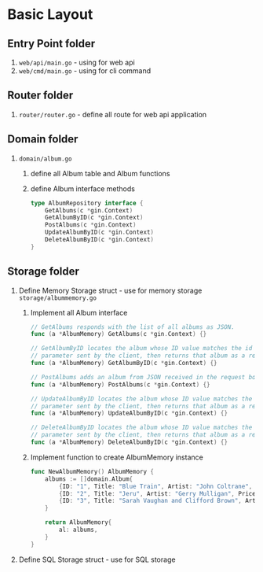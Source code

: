 # Basic Layout

## Entry Point folder

1. `web/api/main.go` - using for web api
1. `web/cmd/main.go` - using for cli command

## Router folder

1. `router/router.go` - define all route for web api application

## Domain folder

1. `domain/album.go`
    1. define all Album table and Album functions
    1. define Album interface methods

        ```go
        type AlbumRepository interface {
            GetAlbums(c *gin.Context)
            GetAlbumByID(c *gin.Context)
            PostAlbums(c *gin.Context)
            UpdateAlbumByID(c *gin.Context)
            DeleteAlbumByID(c *gin.Context)
        }
        ```

## Storage folder

1. Define Memory Storage struct - use for memory storage `storage/albummemory.go`
    1. Implement all Album interface

        ```go
        // GetAlbums responds with the list of all albums as JSON.
        func (a *AlbumMemory) GetAlbums(c *gin.Context) {}

        // GetAlbumByID locates the album whose ID value matches the id
        // parameter sent by the client, then returns that album as a response.
        func (a *AlbumMemory) GetAlbumByID(c *gin.Context) {}

        // PostAlbums adds an album from JSON received in the request body.
        func (a *AlbumMemory) PostAlbums(c *gin.Context) {}

        // UpdateAlbumByID locates the album whose ID value matches the id
        // parameter sent by the client, then returns that album as a response.
        func (a *AlbumMemory) UpdateAlbumByID(c *gin.Context) {}

        // DeleteAlbumByID locates the album whose ID value matches the id
        // parameter sent by the client, then returns that album as a response.
        func (a *AlbumMemory) DeleteAlbumByID(c *gin.Context) {}
        ```

    1. Implement function to create AlbumMemory instance

        ```go
        func NewAlbumMemory() AlbumMemory {
            albums := []domain.Album{
                {ID: "1", Title: "Blue Train", Artist: "John Coltrane", Price: 56.99},
                {ID: "2", Title: "Jeru", Artist: "Gerry Mulligan", Price: 17.99},
                {ID: "3", Title: "Sarah Vaughan and Clifford Brown", Artist: "Sarah Vaughan", Price: 39.99},
            }

            return AlbumMemory{
                al: albums,
            }
        }
        ```

1. Define SQL Storage struct - use for SQL storage
